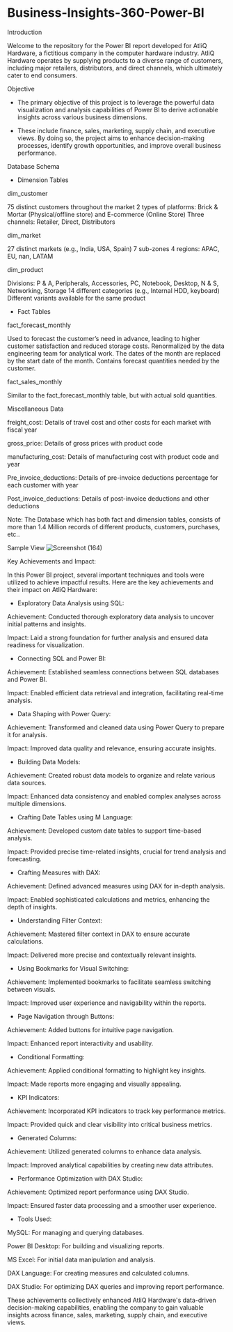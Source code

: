 # Business-Insights-360-Power-BI
Introduction

Welcome to the repository for the Power BI report developed for AtliQ Hardware, a fictitious company in the computer hardware industry. AtliQ Hardware operates by supplying products to a diverse range of customers, including major retailers, distributors, and direct channels, which ultimately cater to end consumers.

Objective

* The primary objective of this project is to leverage the powerful data visualization and analysis capabilities of Power BI to derive actionable insights across various business dimensions. 

* These include finance, sales, marketing, supply chain, and executive views. By doing so, the project aims to enhance decision-making processes, identify growth opportunities, and improve overall business performance.

Database Schema

* Dimension Tables

dim_customer

75 distinct customers throughout the market
2 types of platforms: Brick & Mortar (Physical/offline store) and E-commerce (Online Store)
Three channels: Retailer, Direct, Distributors

dim_market

27 distinct markets (e.g., India, USA, Spain)
7 sub-zones
4 regions: APAC, EU, nan, LATAM

dim_product

Divisions: P & A, Peripherals, Accessories, PC, Notebook, Desktop, N & S, Networking, Storage
14 different categories (e.g., Internal HDD, keyboard)
Different variants available for the same product

* Fact Tables

fact_forecast_monthly

Used to forecast the customer’s need in advance, leading to higher customer satisfaction and reduced storage costs.
Renormalized by the data engineering team for analytical work.
The dates of the month are replaced by the start date of the month.
Contains forecast quantities needed by the customer.

fact_sales_monthly

Similar to the fact_forecast_monthly table, but with actual sold quantities.

Miscellaneous Data

freight_cost: Details of travel cost and other costs for each market with fiscal year

gross_price: Details of gross prices with product code

manufacturing_cost: Details of manufacturing cost with product code and year

Pre_invoice_deductions: Details of pre-invoice deductions percentage for each customer with year

Post_invoice_deductions: Details of post-invoice deductions and other deductions

Note: The Database which has both fact and dimension tables, consists of more than 1.4 Million records of different products, customers, purchases, etc..

Sample View
![Screenshot (164)](https://github.com/user-attachments/assets/fe4b6bb8-9e81-42d9-9df4-832249898731)

Key Achievements and Impact:

In this Power BI project, several important techniques and tools were utilized to achieve impactful results. Here are the key achievements and their impact on AtliQ Hardware:

* Exploratory Data Analysis using SQL:

Achievement: Conducted thorough exploratory data analysis to uncover initial patterns and insights.

Impact: Laid a strong foundation for further analysis and ensured data readiness for visualization.

* Connecting SQL and Power BI:

Achievement: Established seamless connections between SQL databases and Power BI.

Impact: Enabled efficient data retrieval and integration, facilitating real-time analysis.

* Data Shaping with Power Query:

Achievement: Transformed and cleaned data using Power Query to prepare it for analysis.

Impact: Improved data quality and relevance, ensuring accurate insights.

* Building Data Models:

Achievement: Created robust data models to organize and relate various data sources.

Impact: Enhanced data consistency and enabled complex analyses across multiple dimensions.

* Crafting Date Tables using M Language:

Achievement: Developed custom date tables to support time-based analysis.

Impact: Provided precise time-related insights, crucial for trend analysis and forecasting.

* Crafting Measures with DAX:

Achievement: Defined advanced measures using DAX for in-depth analysis.

Impact: Enabled sophisticated calculations and metrics, enhancing the depth of insights.

* Understanding Filter Context:

Achievement: Mastered filter context in DAX to ensure accurate calculations.

Impact: Delivered more precise and contextually relevant insights.

* Using Bookmarks for Visual Switching:

Achievement: Implemented bookmarks to facilitate seamless switching between visuals.

Impact: Improved user experience and navigability within the reports.

* Page Navigation through Buttons:

Achievement: Added buttons for intuitive page navigation.

Impact: Enhanced report interactivity and usability.

* Conditional Formatting:

Achievement: Applied conditional formatting to highlight key insights.

Impact: Made reports more engaging and visually appealing.

* KPI Indicators:

Achievement: Incorporated KPI indicators to track key performance metrics.

Impact: Provided quick and clear visibility into critical business metrics.

* Generated Columns:

Achievement: Utilized generated columns to enhance data analysis.

Impact: Improved analytical capabilities by creating new data attributes.

* Performance Optimization with DAX Studio:

Achievement: Optimized report performance using DAX Studio.

Impact: Ensured faster data processing and a smoother user experience.

* Tools Used:

MySQL: For managing and querying databases.

Power BI Desktop: For building and visualizing reports.

MS Excel: For initial data manipulation and analysis.

DAX Language: For creating measures and calculated columns.

DAX Studio: For optimizing DAX queries and improving report performance.

These achievements collectively enhanced AtliQ Hardware's data-driven decision-making capabilities, enabling the company to gain valuable insights across finance, sales, marketing, supply chain, and executive views.




